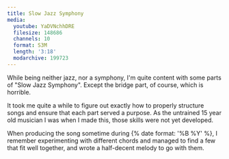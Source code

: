 ```yaml
---
title: Slow Jazz Symphony
media:
  youtube: YaDVNchhDRE
  filesize: 148686
  channels: 10
  format: S3M
  length: '3:18'
  modarchive: 199723
---
```


While being neither jazz, nor a symphony, I'm quite content with some parts of
"Slow Jazz Symphony". <!--more--> Except the bridge part, of course, which is
horrible.

It took me quite a while to figure out exactly how to properly structure songs
and ensure that each part served a purpose. As the untrained 15 year old
musician I was when I made this, those skills were not yet developed.

When producing the song sometime during {% date format: '%B %Y' %}, I remember
experimenting with different chords and managed to find a few that fit well
together, and wrote a half-decent melody to go with them.
